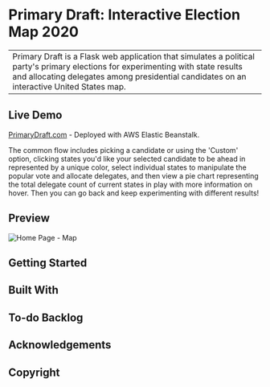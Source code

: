 # Primary Draft: Interactive Election Map 2020
<table>
<tr>
<td>
Primary Draft is a Flask web application that simulates a political party's primary elections for experimenting 
with state results and allocating delegates among presidential candidates on an interactive United States map.
</td>
</tr>
</table>

## Live Demo
[PrimaryDraft.com](http://www.PrimaryDraft.com) - Deployed with AWS Elastic Beanstalk.

The common flow includes picking a candidate or using the 'Custom' option, clicking states you'd like your selected candidate to be ahead in represented by a unique color, select individual states to manipulate the popular vote and allocate delegates, and then view a pie chart representing the total delegate count of current states in play with more information on hover. Then you can go back and keep experimenting with different results!

## Preview
![Home Page - Map](https://i.imgur.com/mr8QX4T.png)

## Getting Started

## Built With

## To-do Backlog

## Acknowledgements

## Copyright

